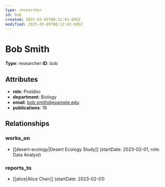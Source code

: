 ```yaml
---
type: researcher
id: bob
created: 2025-03-05T00:12:43.695Z
modified: 2025-03-05T00:12:43.695Z
---
```


# Bob Smith

**Type**: researcher
**ID**: bob

## Attributes

- **role**: Postdoc
- **department**: Biology
- **email**: bob.smith@example.edu
- **publications**: 18

## Relationships

### works_on

- [[desert-ecology|Desert Ecology Study]] (startDate: 2023-02-01, role: Data Analyst)

### reports_to

- [[alice|Alice Chen]] (startDate: 2023-02-01)

